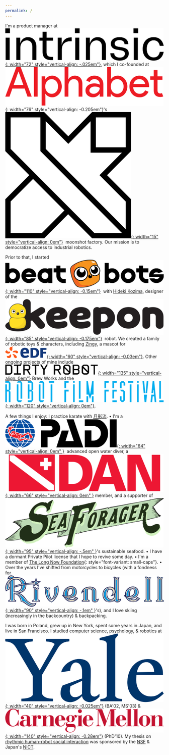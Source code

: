 ```yaml
---
permalink: /
---
```


I'm a product manager at &nbsp;[![Intrinsic](../assets/logos/intrinsic.svg){: width="72" style="vertical-align: -.025em"}](http://intrinsic.ai), which I co-founded at &nbsp;![Alphabet](../assets/logos/alphabet.svg){: width="76" style="vertical-align: -0.205em"}'s &nbsp;[![X](../assets/logos/x.svg){: width="15" style="vertical-align: 0em"}](http://x.company)&nbsp; moonshot factory.
Our mission is to democratize access to industrial robotics.

Prior to that, I started &nbsp;[![BeatBots](../assets/logos/beatbots.svg){: width="110" style="vertical-align: -0.15em"}](http://beatbots.net)&nbsp; with [Hideki Kozima](http://www.ei.tohoku.ac.jp/xkozima/index-eng.html), designer of the &nbsp;[![Keepon](../assets/logos/keepon.svg){: width="85" style="vertical-align: -0.175em"}](http://beatbots.net/keepon-pro)&nbsp; robot.
We created a family of robotic toys & characters, including [Zingy](http://beatbots.net/zingy), a mascot for &nbsp;[![EDF](../assets/logos/edf.svg){: width="60" style="vertical-align: -0.03em"}](https://edfenergy.com).
Other ongoing projects of mine include &nbsp;[![Dirty Robot](../assets/logos/dirtyrobot.svg){: width="135" style="vertical-align: 0em"}](http://dirtyro.bot) Brew Works and the &nbsp;[![Robot Film Festival](../assets/logos/robotfilmfestival.svg){: width="120" style="vertical-align: 0em"}](http://robot.film).

A few things I enjoy:
I practice karate with [月影流](http://facebook.com/tkrsf).
• I'm a &nbsp;[![PADI](../assets/logos/padi.svg){: width="64" style="vertical-align: 0em" }](http://padi.com)&nbsp; advanced open water diver, a [![Divers Alert Network](../assets/logos/dan.svg){: width="66" style="vertical-align: 0em" }](http://dan.org) member, and a supporter of [![Sea Forager](../assets/logos/seaforager.svg){: width="95" style="vertical-align: -.5em" }](http://seaforager.com)'s sustainable seafood.
• I have a dormant Private Pilot license that I hope to revive some day.
• I'm a member of [The Long Now Foundation](http://longnow.org){: style="font-variant: small-caps"}.
• Over the years I've shifted from motorcycles to bicycles (with a fondness for [![Rivendell](../assets/logos/rivendell.svg){: width="90" style="vertical-align: -.1em" }](http://rivbike.com)'s), and I love skiing (increasingly in the backcountry) & backpacking.

I was born in Poland, grew up in New York, spent some years in Japan, and live in San Francisco.
I studied computer science, psychology, & robotics at [![Yale](../assets/logos/yale.svg){: width="40" style="vertical-align: -0.025em"}](http://yale.edu) (BA'02, MS'03) & [![Carnegie Mellon](../assets/logos/carnegiemellon.svg){: width="140" style="vertical-align: -0.28em"}](http://www.ri.cmu.edu) (PhD'10).
My thesis on [rhythmic human-robot social interaction](https://www.proquest.com/openview/4891551287a3aa725779cef8f8f9be15) was sponsored by the [NSF](http://nsf.gov) & Japan's [NICT](https://www.nict.go.jp/en).

